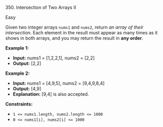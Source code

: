 350\. Intersection of Two Arrays II

Easy

Given two integer arrays `nums1` and `nums2`, return _an array of their intersection_. Each element in the result must appear as many times as it shows in both arrays, and you may return the result in **any order**.

**Example 1:**

- **Input:** nums1 = [1,2,2,1], nums2 = [2,2]
- **Output:** [2,2]

**Example 2:**

- **Input:** nums1 = [4,9,5], nums2 = [9,4,9,8,4]
- **Output:** [4,9]
- **Explanation:** [9,4] is also accepted.

**Constraints:**

- <code>1 <= nums1.length, nums2.length <= 1000</code>
- <code>0 <= nums1[i], nums2[i] <= 1000</code>

